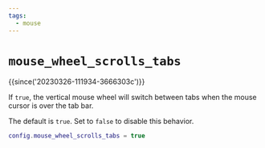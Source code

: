 ```yaml
---
tags:
  - mouse
---
```

# `mouse_wheel_scrolls_tabs`

{{since('20230326-111934-3666303c')}}

If `true`, the vertical mouse wheel will switch between tabs when the mouse 
cursor is over the tab bar. 

The default is `true`. Set to `false` to disable this behavior.

```lua
config.mouse_wheel_scrolls_tabs = true
```
